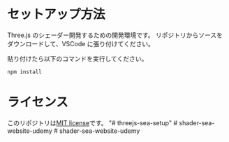# セットアップ方法

Three.js のシェーダー開発するための開発環境です。
リポジトリからソースをダウンロードして、VSCode に張り付けてください。

貼り付けたら以下のコマンドを実行してください。

```bash
npm install
```

# ライセンス

このリポジトリは[MIT license](https://en.wikipedia.org/wiki/MIT_License)です。
"# threejs-sea-setup" 
#   s h a d e r - s e a - w e b s i t e - u d e m y  
 #   s h a d e r - s e a - w e b s i t e - u d e m y  
 